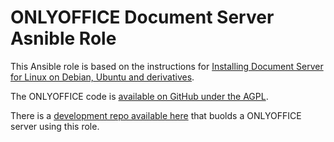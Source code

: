 # ONLYOFFICE Document Server Asnible Role

This Ansible role is based on the instructions for [Installing Document Server
for Linux on Debian, Ubuntu and
derivatives](https://helpcenter.onlyoffice.com/server/linux/document/linux-installation.aspx).

The ONLYOFFICE code is [available on GitHub under the
AGPL](https://github.com/ONLYOFFICE/DocumentServer).

There is a [development repo available
here](https://git.coop/webarch/nextcloud-server) that buolds a ONLYOFFICE
server using this role.
